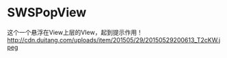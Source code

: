 # SWSPopView
这个一个悬浮在View上层的VIew，起到提示作用！
http://cdn.duitang.com/uploads/item/201505/29/20150529200613_T2cKW.jpeg
